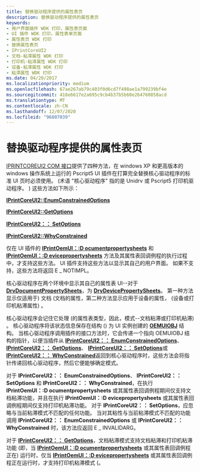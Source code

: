 ```yaml
---
title: 替换驱动程序提供的属性表页
description: 替换驱动程序提供的属性表页
keywords:
- 用户界面插件 WDK 打印，属性表页面
- UI 插件 WDK 打印，属性表单页面
- 属性表页 WDK 打印
- 替换属性表页
- IPrintCoreUI2
- 文档-粘滞属性 WDK 打印
- 打印机-粘滞属性 WDK 打印
- 设备-粘滞属性 WDK 打印
- 粘滞属性 WDK 打印
ms.date: 04/20/2017
ms.localizationpriority: medium
ms.openlocfilehash: 67ae267ab79c403f0d6cd7f498ae1a799239bf4e
ms.sourcegitcommit: 418e6617e2a695c9cb4b37b5b60e264760858acd
ms.translationtype: MT
ms.contentlocale: zh-CN
ms.lasthandoff: 12/07/2020
ms.locfileid: "96807039"
---
```

# <a name="replacing-driver-supplied-property-sheet-pages"></a>替换驱动程序提供的属性表页





[IPRINTCOREUI2 COM 接口](iprintcoreui2-com-interface.md)提供了四种方法，在 windows XP 和更高版本的 windows 操作系统上运行的 Pscript5 UI 插件在打算完全替换核心驱动程序的标准 UI 页时必须使用。  (术语 "核心驱动程序" 指的是 Unidrv 或 Pscript5 打印机驱动程序。 ) 这些方法如下所示：

[**IPrintCoreUI2::EnumConstrainedOptions**](/windows-hardware/drivers/ddi/prcomoem/nf-prcomoem-iprintcoreui2-enumconstrainedoptions)

[**IPrintCoreUI2::GetOptions**](/windows-hardware/drivers/ddi/prcomoem/nf-prcomoem-iprintcoreui2-getoptions)

[**IPrintCoreUI2：： SetOptions**](/windows-hardware/drivers/ddi/prcomoem/nf-prcomoem-iprintcoreui2-setoptions)

[**IPrintCoreUI2::WhyConstrained**](/windows-hardware/drivers/ddi/prcomoem/nf-prcomoem-iprintcoreui2-whyconstrained)

仅在 UI 插件的 [**IPrintOemUI：:D ocumentpropertysheets**](/windows-hardware/drivers/ddi/prcomoem/nf-prcomoem-iprintoemui-documentpropertysheets) 和 [**IPrintOemUI：:D evicepropertysheets**](/windows-hardware/drivers/ddi/prcomoem/nf-prcomoem-iprintoemui-devicepropertysheets) 方法及其属性表回调例程的执行过程中，才支持这些方法。 UI 插件支持这些方法以显示其自己的用户界面。 如果不支持，这些方法将返回 E \_ NOTIMPL。

核心驱动程序在两个环境中显示其自己的属性表 UI--对于 [**DrvDocumentPropertySheets**](/windows-hardware/drivers/ddi/winddiui/nf-winddiui-drvdocumentpropertysheets)，为 [**DrvDevicePropertySheets**](/windows-hardware/drivers/ddi/winddiui/nf-winddiui-drvdevicepropertysheets)。 第一种方法显示仅适用于) 文档 (文档的属性，第二种方法显示应用于设备的属性， (设备或打印机粘滞属性) 。

核心驱动程序会记住它处理 (的属性表类型，因此，模式--文档粘滞或打印机粘滞) 。 核心驱动程序将该状态信息保存在结构 () 为 UI 实例创建的 [**OEMUIOBJ**](/windows-hardware/drivers/ddi/printoem/ns-printoem-_oemuiobj) 结构。 当核心驱动程序调用插件的接口方法时，它会传递一个指向 OEMUIOBJ 结构的指针，以便当插件从 [**IPrintCoreUI2：： EnumConstrainedOptions**](/windows-hardware/drivers/ddi/prcomoem/nf-prcomoem-iprintcoreui2-enumconstrainedoptions)、 [**IPrintCoreUI2：： GetOptions**](/windows-hardware/drivers/ddi/prcomoem/nf-prcomoem-iprintcoreui2-getoptions)、 [**IPrintCoreUI2：： SetOptions**](/windows-hardware/drivers/ddi/prcomoem/nf-prcomoem-iprintcoreui2-setoptions)或 [**IPrintCoreUI2：： WhyConstrained**](/windows-hardware/drivers/ddi/prcomoem/nf-prcomoem-iprintcoreui2-whyconstrained)返回到核心驱动程序时，这些方法会将指针传递回核心驱动程序，然后它便能够确定模式。

对于 **IPrintCoreUI2：： EnumConstrainedOptions**、 **IPrintCoreUI2：： SetOptions** 和 **IPrintCoreUI2：： WhyConstrained**，在执行 **IPrintOemUI：:D ocumentpropertysheets** 或其属性表回调例程期间仅支持文档粘滞功能，并且在执行 **IPrintOemUI：:D evicepropertysheets** 或其属性表回调例程期间仅支持打印机粘滞功能。 对于 **IPrintCoreUI2：： SetOptions**，应忽略与当前粘滞模式不匹配的任何功能。 当对其粘性与当前粘滞模式不匹配的功能调用 **IPrintCoreUI2：： EnumConstrainedOptions** 或 **IPrintCoreUI2：： WhyConstrained** 时，该方法应返回 E \_ INVALIDARG。

对于 [**IPrintCoreUI2：： GetOptions**](/windows-hardware/drivers/ddi/prcomoem/nf-prcomoem-iprintcoreui2-getoptions)，文档粘滞模式支持文档粘滞和打印机粘滞功能 (即，当 [**IPrintOemUI：:D ocumentpropertysheets**](/windows-hardware/drivers/ddi/prcomoem/nf-prcomoem-iprintoemui-documentpropertysheets) 或其属性表回调例程正在) 运行时，仅当 [**IPrintOemUI：:D evicepropertysheets**](/windows-hardware/drivers/ddi/prcomoem/nf-prcomoem-iprintoemui-devicepropertysheets) 或其属性表回调例程正在运行时，才支持打印机粘滞模式 (。

 

